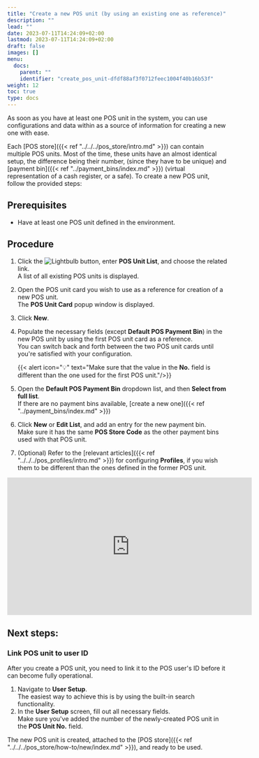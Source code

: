 ```yaml
---
title: "Create a new POS unit (by using an existing one as reference)"
description: ""
lead: ""
date: 2023-07-11T14:24:09+02:00
lastmod: 2023-07-11T14:24:09+02:00
draft: false
images: []
menu:
  docs:
    parent: ""
    identifier: "create_pos_unit-dfdf88af3f0712feec1004f40b16b53f"
weight: 12
toc: true
type: docs
---
```


As soon as you have at least one POS unit in the system, you can use configurations and data within as a source of information for creating a new one with ease. 

Each [POS store]({{< ref "../../../pos_store/intro.md" >}}) can contain multiple POS units. Most of the time, these units have an almost identical setup, the difference being their number, (since they have to be unique) and [payment bin]({{< ref "../payment_bins/index.md" >}}) (virtual representation of a cash register, or a safe). To create a new POS unit, follow the provided steps:

## Prerequisites

 - Have at least one POS unit defined in the environment.

## Procedure

1. Click the ![Lightbulb](Lightbulb_icon.PNG) button, enter **POS Unit List**, and choose the related link.     
   A list of all existing POS units is displayed.  
2. Open the POS unit card you wish to use as a reference for creation of a new POS unit.     
   The **POS Unit Card** popup window is displayed.
3. Click **New**.
4. Populate the necessary fields (except **Default POS Payment Bin**) in the new POS unit by using the first POS unit card as a reference.    
   You can switch back and forth between the two POS unit cards until you're satisfied with your configuration.

    {{< alert icon="💡" text="Make sure that the value in the <b>No.</b> field is different than the one used for the first POS unit."/>}}

5. Open the **Default POS Payment Bin** dropdown list, and then **Select from full list**.       
   If there are no payment bins available, [create a new one]({{< ref "../payment_bins/index.md" >}})
6. Click **New** or **Edit List**, and add an entry for the new payment bin.    
   Make sure it has the same **POS Store Code** as the other payment bins used with that POS unit.  
7. (Optional) Refer to the [relevant articles]({{< ref "../../../pos_profiles/intro.md" >}}) for configuring **Profiles**, if you wish them to be different than the ones defined in the former POS unit.

<iframe width="560" height="315" src="https://www.youtube.com/embed/LLJWAW0QFOc" title="YouTube video player" frameborder="0" allow="accelerometer; autoplay; clipboard-write; encrypted-media; gyroscope; picture-in-picture; web-share" allowfullscreen></iframe>

## Next steps:

### Link POS unit to user ID

After you create a POS unit, you need to link it to the POS user's ID before it can become fully operational.

1. Navigate to **User Setup**.   
   The easiest way to achieve this is by using the built-in search functionality.
2. In the **User Setup** screen, fill out all necessary fields.  
   Make sure you've added the number of the newly-created POS unit in the **POS Unit No.** field.

The new POS unit is created, attached to the [POS store]({{< ref "../../../pos_store/how-to/new/index.md" >}}), and ready to be used.

